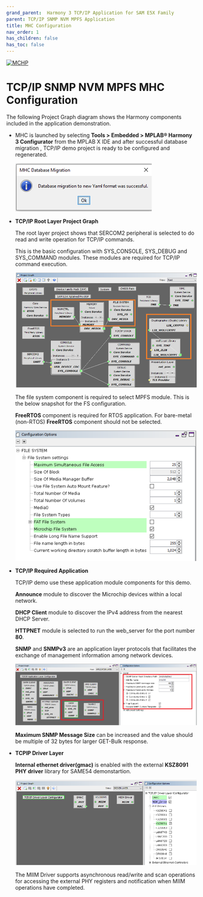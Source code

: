```yaml
---
grand_parent:  Harmony 3 TCP/IP Application for SAM E5X Family
parent: TCP/IP SNMP NVM MPFS Application
title: MHC Configuration
nav_order: 1
has_children: false
has_toc: false
---
```

[![MCHP](https://www.microchip.com/ResourcePackages/Microchip/assets/dist/images/logo.png)](https://www.microchip.com)

# TCP/IP SNMP NVM MPFS MHC Configuration

The following Project Graph diagram shows the Harmony components included in the application demonstration.

* MHC is launched by selecting **Tools > Embedded > MPLAB® Harmony 3 Configurator** from the MPLAB X IDE and after successful database migration , TCP/IP demo project is ready to be configured and regenerated.

    ![tcpip_same54_project](images/database_migration_successful.png)

* **TCP/IP Root Layer Project Graph**

  The root layer project shows that SERCOM2 peripheral is selected to do read and write operation for TCP/IP commands.

  This is the basic configuration with SYS_CONSOLE, SYS_DEBUG and SYS_COMMAND modules. These modules are required for TCP/IP command execution.

  ![tcpip_same54_project](images/tcpip_nvm_required_root.png)

  The file system component is required to select MPFS module. This is the below snapshot for the FS configuration.
  
  **FreeRTOS** component is required for RTOS application. For bare-metal (non-RTOS) **FreeRTOS** component should not be selected.

  ![tcpip_same54_project](images/FileSystem_mpfs_configuration.png)

* **TCP/IP Required Application**

    TCP/IP demo use these application module components for this demo.
    
    **Announce** module to discover the Microchip devices within a local network.
    
    **DHCP Client** module to discover the IPv4 address from the nearest DHCP Server. 
    
    **HTTPNET** module is selected to run the web_server for the port number **80**. 
    
    **SNMP** and **SNMPv3** are an application layer protocols that facilitates the exchange of management information among network devices.     

    ![tcpip_same54_project](images/tcpip_snmp_demo_app.png)

    **Maximum SNMP Message Size** can be increased and the value should be multiple of 32 bytes for larger GET-Bulk response.

* **TCPIP Driver Layer**

  **Internal ethernet driver(gmac)** is enabled with the external **KSZ8091 PHY driver** library for SAME54 demonstartion. 

    ![tcpip_same54_project](images/tcpip_driver_component.png)


  The MIIM Driver supports asynchronous read/write and scan operations for accessing the external PHY registers and notification when MIIM operations have completed.

